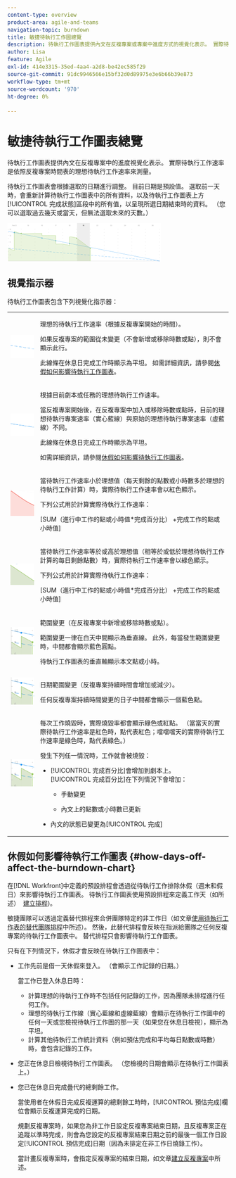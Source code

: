 ```yaml
---
content-type: overview
product-area: agile-and-teams
navigation-topic: burndown
title: 敏捷待執行工作圖總覽
description: 待執行工作圖表提供內文在反複專案或專案中進度方式的視覺化表示。 實際待執行工作速率是根據反複專案或專案時間表理想的待執行工作速率來測量。
author: Lisa
feature: Agile
exl-id: 414e3315-35ed-4aa4-a2d8-be42ec585f29
source-git-commit: 91dc9946566e15bf32d0d89975e3e6b66b39e873
workflow-type: tm+mt
source-wordcount: '970'
ht-degree: 0%

---
```


# 敏捷待執行工作圖表總覽

待執行工作圖表提供內文在反複專案中的進度視覺化表示。 實際待執行工作速率是依照反複專案時間表的理想待執行工作速率來測量。

待執行工作圖表會根據選取的日期進行調整。 目前日期是預設值。 選取前一天時，會重新計算待執行工作圖表中的所有資料，以及待執行工作圖表上方[!UICONTROL 完成狀態]區段中的所有值，以呈現所選日期結束時的資料。 （您可以選取過去幾天或當天，但無法選取未來的天數。）

![](assets/agile-iteration-burndown-350x88.png)

## 視覺指示器

待執行工作圖表包含下列視覺化指示器：

<table style="table-layout:auto"> 
 <col> 
 <col> 
 <tbody> 
  <tr> 
   <td role="rowheader"> <img src="assets/agile-iteration-burndown-dottedblue.png" alt="理想的待執行工作開始率"> </td> 
   <td> <p>理想的待執行工作速率（根據反複專案開始的時間）。</p> <p>如果反複專案的範圍從未變更（不會新增或移除時數或點），則不會顯示此行。</p> <p>此線條在休息日完成工作時顯示為平坦。 如需詳細資訊，請參閱<a title="使用敏捷待執行工作圖表" href="#how-days-off-affect-the-burndown-chart" class="MCXref xref">休假如何影響待執行工作圖表</a>。</p> </td> 
  </tr> 
  <tr> 
   <td role="rowheader"> <img src="assets/agile-iteration-burndown-solidblue.png" alt="內文或工作的理想待執行工作率"> </td> 
   <td> <p>根據目前劇本或任務的理想待執行工作速率。</p> <p>當反複專案開始後，在反複專案中加入或移除時數或點時，目前的理想待執行專案速率（實心藍線）與原始的理想待執行專案速率（虛藍線）不同。</p> <p>此線條在休息日完成工作時顯示為平坦。</p> <p>如需詳細資訊，請參閱<a title="使用敏捷待執行工作圖表" href="#how-days-off-affect-the-burndown-chart" class="MCXref xref">休假如何影響待執行工作圖表</a>。</p> </td> 
  </tr> 
  <tr> 
   <td role="rowheader"> <img src="assets/agile-iteration-burndown-red.png" alt="實際待執行工作速率（紅色）"> </td> 
   <td> <p>當待執行工作速率小於理想值（每天剩餘的點數或小時數多於理想的待執行工作計算）時，實際待執行工作速率會以紅色顯示。</p> <p>下列公式用於計算實際待執行工作速率：</p> <p>[SUM（進行中工作的點或小時值*完成百分比） +完成工作的點或小時值]</p> </td> 
  </tr> 
  <tr> 
   <td role="rowheader"> <img src="assets/agile-iteration-burndown-green.png" alt="實際燃盡率（綠色）"> </td> 
   <td> <p>當待執行工作速率等於或高於理想值（相等於或低於理想待執行工作計算的每日剩餘點數）時，實際待執行工作速率會以綠色顯示。</p> <p>下列公式用於計算實際待執行工作速率：</p> <p>[SUM（進行中工作的點或小時值*完成百分比） +完成工作的點或小時值]</p> </td> 
  </tr> 
  <tr> 
   <td role="rowheader"> <img src="assets/agile-iteration-burndown-scope.png" alt="範圍變更"> </td> 
   <td> <p>範圍變更（在反複專案中新增或移除時數或點）。</p> <p>範圍變更一律在白天中間顯示為垂直線。 此外，每當發生範圍變更時，中間都會顯示藍色圓點。</p> <p>待執行工作圖表的垂直軸顯示本文點或小時。</p> </td> 
  </tr> 
  <tr> 
   <td role="rowheader"> <img src="assets/agile-iteration-burndown-scope.png" alt="日期範圍變更"> </td> 
   <td> <p>日期範圍變更（反複專案持續時間會增加或減少）。</p> <p>任何反複專案持續時間變更的日子中間都會顯示一個藍色點。</p> </td> 
  </tr> 
  <tr> 
   <td role="rowheader"> <img src="assets/agile-iteration-burndown-scope.png" alt="為燒毀的工作製作綠點"> </td> 
   <td> <p>每次工作燒毀時，實際燒毀率都會顯示綠色或紅點。 （當當天的實際待執行工作速率是紅色時，點代表紅色；噹噹噹天的實際待執行工作速率是綠色時，點代表綠色。）</p> <p>發生下列任一情況時，工作就會被燒毀：</p> 
    <ul> 
     <li> [!UICONTROL 完成百分比]會增加到劇本上。<br>[!UICONTROL 完成百分比]在下列情況下會增加： 
      <ul> 
       <li> <p>手動變更</p> </li> 
       <li> <p>內文上的點數或小時數已更新</p> </li> 
      </ul></li>  
     <li>內文的狀態已變更為[!UICONTROL 完成]</li> 
    </ul> </td> 
  </tr> 
 </tbody> 
</table>

## 休假如何影響待執行工作圖表 {#how-days-off-affect-the-burndown-chart}

在[!DNL Workfront]中定義的預設排程會透過從待執行工作排除休假（週末和假日）來影響待執行工作圖表。 待執行工作圖表使用預設排程來定義工作天（如所述）  [建立排程](../../../administration-and-setup/set-up-workfront/configure-timesheets-schedules/create-schedules.md))。

敏捷團隊可以透過定義替代排程來合併團隊特定的非工作日（如文章[使用待執行工作表的替代團隊排程](../../../agile/use-scrum-in-an-agile-team/burndown/use-alt-team-schedule-burndown-charts.md)中所述）。 然後，此替代排程會反映在指派給團隊之任何反複專案的待執行工作圖表中。 替代排程只會影響待執行工作圖表。

只有在下列情況下，休假才會反映在待執行工作圖表中：

* 工作先前是借一天休假來登入。 （會顯示工作記錄的日期。）

  當工作已登入休息日時：

   * 計算理想的待執行工作時不包括任何記錄的工作，因為團隊未排程進行任何工作。
   * 理想的待執行工作線（實心藍線和虛線藍線）會顯示在待執行工作圖中的任何一天或您檢視待執行工作圖的那一天（如果您在休息日檢視），顯示為平坦。
   * 計算其他待執行工作統計資料（例如預估完成和平均每日點數或時數）時，會包含記錄的工作。

* 您正在休息日檢視待執行工作圖表。 （您檢視的日期會顯示在待執行工作圖表上。）
* 您已在休息日完成疊代的總剩餘工作。

  當使用者在休假日完成反複運算的總剩餘工時時，[!UICONTROL 預估完成]欄位會顯示反複運算完成的日期。

  規劃反複專案時，如果您為非工作日設定反複專案結束日期，且反複專案正在追蹤以準時完成，則會為您設定的反複專案結束日期之前的最後一個工作日設定[!UICONTROL 預估完成]日期（因為未排定在非工作日燒錄工作）。

  當計畫反複專案時，會指定反複專案的結束日期，如文章[建立反複專案](../../../agile/use-scrum-in-an-agile-team/iterations/create-an-iteration.md)中所述。
